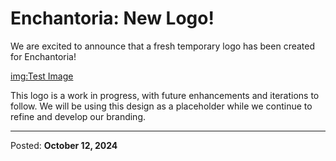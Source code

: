 # Enchantoria: New Logo!

We are excited to announce that a fresh temporary logo has been created for Enchantoria! 

[img:Test Image](10-12-2024-1.png)

This logo is a work in progress, with future enhancements and iterations to follow.
We will be using this design as a placeholder while we continue to refine and develop our branding.

---

Posted: **October 12, 2024**
